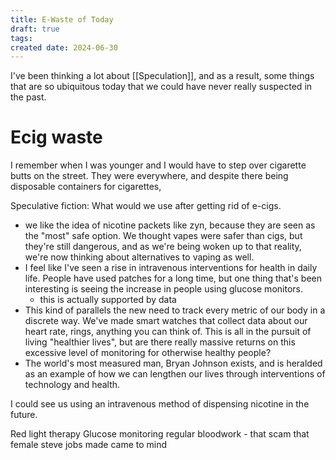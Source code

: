 ```yaml
---
title: E-Waste of Today
draft: true
tags: 
created date: 2024-06-30
---
```

I've been thinking a lot about [[Speculation]], and as a result, some things that are so ubiquitous today that we could have never really suspected in the past. 

# Ecig waste

I remember when I was younger and I would have to step over cigarette butts on the street. They were everywhere, and despite there being disposable containers for cigarettes, 


Speculative fiction:
What would we use after getting rid of e-cigs. 
- we like the idea of nicotine packets like zyn, because they are seen as the "most" safe option. We thought vapes were safer than cigs, but they're still dangerous, and as we're being woken up to that reality, we're now thinking about alternatives to vaping as well. 
- I feel like I've seen a rise in intravenous interventions for health in daily life. People have used patches for a long time, but one thing that's been interesting is seeing the increase in people using glucose monitors.
	- this is actually supported by data
- This kind of parallels the new need to track every metric of our body in a discrete way. We've made smart watches that collect data about our heart rate, rings, anything you can think of. This is all in the pursuit of living "healthier lives", but are there really massive returns on this excessive level of monitoring for otherwise healthy people?
- The world's most measured man, Bryan Johnson exists, and is heralded as an example of how we can lengthen our lives through interventions of technology and health.

I could see us using an intravenous method of dispensing nicotine in the future.

Red light therapy
Glucose monitoring
regular bloodwork - that scam that female steve jobs made came to mind
